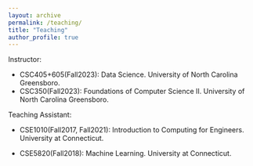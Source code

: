 ```yaml
---
layout: archive
permalink: /teaching/
title: "Teaching"
author_profile: true
---
```


Instructor:

* CSC405+605(Fall2023): Data Science. University of North Carolina Greensboro.
* CSC350(Fall2023): Foundations of Computer Science II. University of North Carolina Greensboro.

Teaching Assistant:

* CSE1010(Fall2017, Fall2021): Introduction to Computing for Engineers. University at Connecticut.

* CSE5820(Fall2018): Machine Learning. University at Connecticut.
